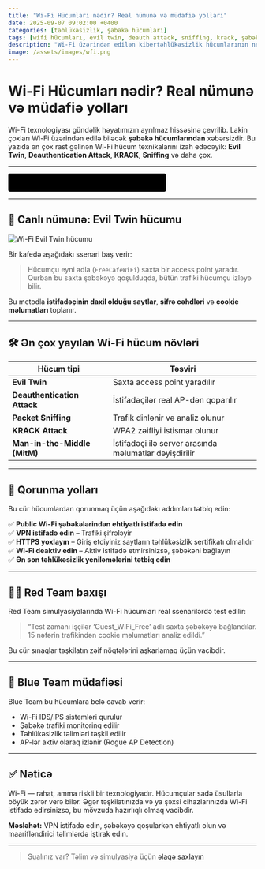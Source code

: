 ```yaml
---
title: "Wi-Fi Hücumları nədir? Real nümunə və müdafiə yolları"
date: 2025-09-07 09:02:00 +0400
categories: [təhlükəsizlik, şəbəkə hücumları]
tags: [wifi hücumları, evil twin, deauth attack, sniffing, krack, şəbəkə təhlükəsizliyi, red team, blue team]
description: "Wi-Fi üzərindən edilən kibertəhlükəsizlik hücumlarının necə işlədiyini canlı nümunə ilə öyrənin. Evil Twin, KRACK və Deauth kimi taktikalar və onlardan qorunma yolları."
image: /assets/images/wfi.png
---
```


# Wi-Fi Hücumları nədir? Real nümunə və müdafiə yolları

Wi-Fi texnologiyası gündəlik həyatımızın ayrılmaz hissəsinə çevrilib. Lakin çoxları Wi-Fi üzərindən edilə biləcək **şəbəkə hücumlarından** xəbərsizdir. Bu yazıda ən çox rast gəlinən Wi-Fi hücum texnikalarını izah edəcəyik: **Evil Twin**, **Deauthentication Attack**, **KRACK**, **Sniffing** və daha çox.

---

<div id="terminal"></div>

<script>
const messages = [
  "Scanning Wi-Fi networks...",
  "Capturing handshake...",
  "Running deauth attack...",
  "Welcome to CyberShieldy.com"
];

let idx = 0;
const terminal = document.getElementById('terminal');
const typingSpeed = 100;

function typeMessage(msg, i = 0) {
  if (i < msg.length) {
    terminal.textContent += msg.charAt(i);
    setTimeout(() => typeMessage(msg, i + 1), typingSpeed);
  } else {
    setTimeout(() => {
      eraseMessage(msg.length);
    }, 1000);
  }
}

function eraseMessage(len) {
  if (len > 0) {
    terminal.textContent = terminal.textContent.slice(0, -1);
    setTimeout(() => eraseMessage(len - 1), typingSpeed / 2);
  } else {
    idx = (idx + 1) % messages.length;
    typeMessage(messages[idx]);
  }
}

typeMessage(messages[idx]);
</script>

<style>
#terminal {
  font-family: monospace;
  white-space: nowrap;
  background: black;
  color: #0f0;
  padding: 10px;
  border-radius: 4px;
  width: max-content;
  min-width: 300px;
  height: 1.2em;
}
</style>

---

## 🎯 Canlı nümunə: Evil Twin hücumu

![Wi-Fi Evil Twin hücumu](/assets/images/evil.png)

Bir kafedə aşağıdakı ssenari baş verir:

> Hücumçu eyni adla (`FreeCafeWiFi`) saxta bir access point yaradır. Qurban bu saxta şəbəkəyə qoşulduqda, bütün trafiki hücumçu izləyə bilir.

Bu metodla **istifadəçinin daxil olduğu saytlar**, **şifrə cəhdləri** və **cookie məlumatları** toplanır.

---

## 🛠️ Ən çox yayılan Wi-Fi hücum növləri

| Hücum tipi | Təsviri |
|------------|----------|
| **Evil Twin** | Saxta access point yaradılır |
| **Deauthentication Attack** | İstifadəçilər real AP-dən qoparılır |
| **Packet Sniffing** | Trafik dinlənir və analiz olunur |
| **KRACK Attack** | WPA2 zəifliyi istismar olunur |
| **Man-in-the-Middle (MitM)** | İstifadəçi ilə server arasında məlumatlar dəyişdirilir |

---

## 🔐 Qorunma yolları

Bu cür hücumlardan qorunmaq üçün aşağıdakı addımları tətbiq edin:

✅ **Public Wi-Fi şəbəkələrindən ehtiyatlı istifadə edin**  
✅ **VPN istifadə edin** – Trafiki şifrələyir  
✅ **HTTPS yoxlayın** – Giriş etdiyiniz saytların təhlükəsizlik sertifikatı olmalıdır  
✅ **Wi-Fi deaktiv edin** – Aktiv istifadə etmirsinizsə, şəbəkəni bağlayın  
✅ **Ən son təhlükəsizlik yeniləmələrini tətbiq edin**

---

## 👨‍💻 Red Team baxışı

Red Team simulyasiyalarında Wi-Fi hücumları real ssenarilərdə test edilir:

> “Test zamanı işçilər ‘Guest_WiFi_Free’ adlı saxta şəbəkəyə bağlandılar. 15 nəfərin trafikindən cookie məlumatları analiz edildi.”

Bu cür sınaqlar təşkilatın zəif nöqtələrini aşkarlamaq üçün vacibdir.

---

## 🧯 Blue Team müdafiəsi

Blue Team bu hücumlara belə cavab verir:

- Wi-Fi IDS/IPS sistemləri qurulur
- Şəbəkə trafiki monitorinq edilir
- Təhlükəsizlik təlimləri təşkil edilir
- AP-lər aktiv olaraq izlənir (Rogue AP Detection)

---

## ✅ Nəticə

Wi-Fi — rahat, amma riskli bir texnologiyadır. Hücumçular sadə üsullarla böyük zərər verə bilər. Əgər təşkilatınızda və ya şəxsi cihazlarınızda Wi-Fi istifadə edirsinizsə, bu mövzuda hazırlıqlı olmaq vacibdir.

**Məsləhət:** VPN istifadə edin, şəbəkəyə qoşularkən ehtiyatlı olun və maarifləndirici təlimlərdə iştirak edin.

---

> Sualınız var? Təlim və simulyasiya üçün [əlaqə saxlayın](mailto:cyberdersler@gmail.com)

